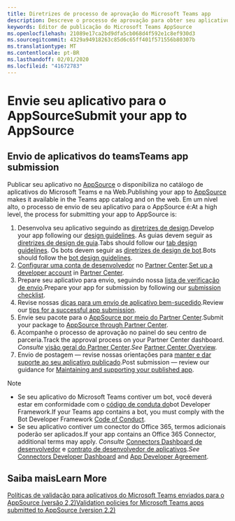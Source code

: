 ```yaml
---
title: Diretrizes de processo de aprovação do Microsoft Teams app
description: Descreve o processo de aprovação para obter seu aplicativo publicado no Microsoft Teams App Store
keywords: Editor de publicação do Microsoft Teams AppSource
ms.openlocfilehash: 21089e17ca2bd9dfa5cb068d4f592e1c8ef930d3
ms.sourcegitcommit: 4329a94918263c85d6c65ff401f571556b80307b
ms.translationtype: MT
ms.contentlocale: pt-BR
ms.lasthandoff: 02/01/2020
ms.locfileid: "41672783"
---
```

# <a name="submit-your-app-to-appsource"></a><span data-ttu-id="9fda6-104">Envie seu aplicativo para o AppSource</span><span class="sxs-lookup"><span data-stu-id="9fda6-104">Submit your app to AppSource</span></span>

## <a name="teams-app-submission"></a><span data-ttu-id="9fda6-105">Envio de aplicativos do teams</span><span class="sxs-lookup"><span data-stu-id="9fda6-105">Teams app submission</span></span>

<span data-ttu-id="9fda6-106">Publicar seu aplicativo no [AppSource](https://appsource.microsoft.com) o disponibiliza no catálogo de aplicativos do Microsoft Teams e na Web.</span><span class="sxs-lookup"><span data-stu-id="9fda6-106">Publishing  your app to [AppSource](https://appsource.microsoft.com) makes it available in the Teams app catalog and on the web.</span></span> <span data-ttu-id="9fda6-107">Em um nível alto, o processo de envio de seu aplicativo para o AppSource é:</span><span class="sxs-lookup"><span data-stu-id="9fda6-107">At a high level, the process for submitting your app to AppSource is:</span></span>

1. <span data-ttu-id="9fda6-108">Desenvolva seu aplicativo seguindo as [diretrizes de design](~/concepts/design/understand-use-cases.md).</span><span class="sxs-lookup"><span data-stu-id="9fda6-108">Develop your app following our [design guidelines](~/concepts/design/understand-use-cases.md).</span></span> <span data-ttu-id="9fda6-109">As guias devem seguir as [diretrizes de design de guia](~/tabs/design/tabs.md).</span><span class="sxs-lookup"><span data-stu-id="9fda6-109">Tabs should follow our [tab design guidelines](~/tabs/design/tabs.md).</span></span> <span data-ttu-id="9fda6-110">Os bots devem seguir as [diretrizes de design de bot](~/bots/design/bots.md).</span><span class="sxs-lookup"><span data-stu-id="9fda6-110">Bots should follow the [bot design guidelines](~/bots/design/bots.md).</span></span>
1. <span data-ttu-id="9fda6-111">[Configurar uma conta de desenvolvedor](/office/dev/store/open-a-developer-account) no [Partner Center](https://support.microsoft.com/help/4499930/partner-center-overview).</span><span class="sxs-lookup"><span data-stu-id="9fda6-111">[Set up a developer account](/office/dev/store/open-a-developer-account) in [Partner Center](https://support.microsoft.com/help/4499930/partner-center-overview).</span></span>
1. <span data-ttu-id="9fda6-112">Prepare seu aplicativo para envio, seguindo nossa [lista de verificação de envio](~/concepts/deploy-and-publish/appsource/prepare/overview.md).</span><span class="sxs-lookup"><span data-stu-id="9fda6-112">Prepare your app for submission by following our [submission checklist](~/concepts/deploy-and-publish/appsource/prepare/overview.md).</span></span>
1. <span data-ttu-id="9fda6-113">Revise nossas [dicas para um envio de aplicativo bem-sucedido](~/concepts/deploy-and-publish/appsource/prepare/frequently-failed-cases.md).</span><span class="sxs-lookup"><span data-stu-id="9fda6-113">Review our [tips for a successful app submission](~/concepts/deploy-and-publish/appsource/prepare/frequently-failed-cases.md).</span></span>
1. <span data-ttu-id="9fda6-114">Envie seu pacote para o [AppSource por meio do Partner Center](/office/dev/store/use-partner-center-to-submit-to-appsource).</span><span class="sxs-lookup"><span data-stu-id="9fda6-114">Submit your package to [AppSource through Partner Center](/office/dev/store/use-partner-center-to-submit-to-appsource).</span></span>
1. <span data-ttu-id="9fda6-115">Acompanhe o processo de aprovação no painel do seu centro de parceria.</span><span class="sxs-lookup"><span data-stu-id="9fda6-115">Track the approval process on your Partner Center dashboard.</span></span> <span data-ttu-id="9fda6-116">*Consulte* [visão geral do Partner Center](https://support.microsoft.com/help/4499930/partner-center-overview).</span><span class="sxs-lookup"><span data-stu-id="9fda6-116">*See* [Partner Center Overview](https://support.microsoft.com/help/4499930/partner-center-overview).</span></span>
1. <span data-ttu-id="9fda6-117">Envio de postagem — revise nossas orientações para [manter e dar suporte ao seu aplicativo publicado](~/concepts/deploy-and-publish/appsource/post-publish/overview.md).</span><span class="sxs-lookup"><span data-stu-id="9fda6-117">Post submission — review our guidance for [Maintaining and supporting your published app](~/concepts/deploy-and-publish/appsource/post-publish/overview.md).</span></span>

>[!NOTE]
>
> * <span data-ttu-id="9fda6-118">Se seu aplicativo do Microsoft Teams contiver um bot, você deverá estar em conformidade com o [código de conduta do](https://aka.ms/bf-conduct)bot Developer Framework.</span><span class="sxs-lookup"><span data-stu-id="9fda6-118">If your Teams app contains a bot, you must comply with the Bot Developer Framework [Code of Conduct](https://aka.ms/bf-conduct).</span></span>
> * <span data-ttu-id="9fda6-119">Se seu aplicativo contiver um conector do Office 365, termos adicionais poderão ser aplicados.</span><span class="sxs-lookup"><span data-stu-id="9fda6-119">If your app contains an Office 365 Connector, additional terms may apply.</span></span> <span data-ttu-id="9fda6-120">*Consulte* [Connectors Dashboard de desenvolvedor](https://aka.ms/connectorsdashboard) e [contrato de desenvolvedor de aplicativos](https://sellerdashboard.microsoft.com/Assets/Content/Agreements/Office_Store_Seller_Agreement_20120927.htm).</span><span class="sxs-lookup"><span data-stu-id="9fda6-120">*See* [Connectors Developer Dashboard](https://aka.ms/connectorsdashboard) and [App Developer Agreement](https://sellerdashboard.microsoft.com/Assets/Content/Agreements/Office_Store_Seller_Agreement_20120927.htm).</span></span>

## <a name="learn-more"></a><span data-ttu-id="9fda6-121">Saiba mais</span><span class="sxs-lookup"><span data-stu-id="9fda6-121">Learn More</span></span>

[<span data-ttu-id="9fda6-122">Políticas de validação para aplicativos do Microsoft Teams enviados para o AppSource (versão 2,2)</span><span class="sxs-lookup"><span data-stu-id="9fda6-122">Validation policies for Microsoft Teams apps submitted to AppSource (version 2.2)</span></span>](/office/dev/store/validation-policies#14-microsoft-teams-apps)